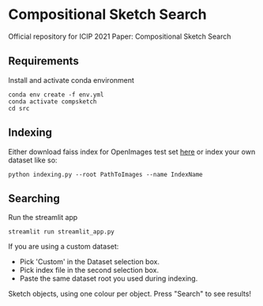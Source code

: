 # Compositional Sketch Search

Official repository for ICIP 2021 Paper: Compositional Sketch Search

## Requirements
Install and activate conda environment
```commandline
conda env create -f env.yml
conda activate compsketch
cd src
```
## Indexing
Either download faiss index for OpenImages test set [here](www.google.com) or index your own dataset like so:
```commandline
python indexing.py --root PathToImages --name IndexName 
```

## Searching
Run the streamlit app
```commandline
streamlit run streamlit_app.py
```
If you are using a custom dataset:
- Pick 'Custom' in the Dataset selection box.
- Pick index file in the second selection box.
- Paste the same dataset root you used during indexing.

Sketch objects, using one colour per object.
Press "Search" to see results!
